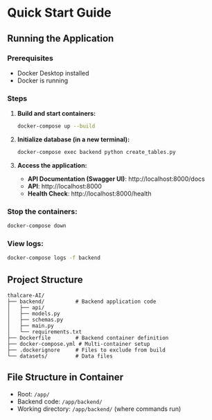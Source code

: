 # Quick Start Guide

## Running the Application

### Prerequisites
- Docker Desktop installed
- Docker is running

### Steps

1. **Build and start containers:**
   ```bash
   docker-compose up --build
   ```

2. **Initialize database (in a new terminal):**
   ```bash
   docker-compose exec backend python create_tables.py
   ```

3. **Access the application:**
   - **API Documentation (Swagger UI)**: http://localhost:8000/docs
   - **API**: http://localhost:8000
   - **Health Check**: http://localhost:8000/health

### Stop the containers:
```bash
docker-compose down
```

### View logs:
```bash
docker-compose logs -f backend
```

## Project Structure

```
thalcare-AI/
├── backend/          # Backend application code
│   ├── api/
│   ├── models.py
│   ├── schemas.py
│   ├── main.py
│   └── requirements.txt
├── Dockerfile        # Backend container definition
├── docker-compose.yml # Multi-container setup
├── .dockerignore     # Files to exclude from build
└── datasets/         # Data files
```

## File Structure in Container

- Root: `/app/`
- Backend code: `/app/backend/`
- Working directory: `/app/backend/` (where commands run)
